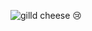 ![gilld cheese 😢](https://cdn.discordapp.com/attachments/1170093288989147329/1370938304135958528/attachment.gif)
